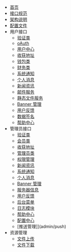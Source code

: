 - [首页](/)
- [接口规范](/specification)
- [架构说明](/architecture)
- [配置文件](/config)
- 用户接口
  - [验证类](user/auth)
  - [oAuth](user/oauth)
  - [用户中心](user/user)
  - [收获地址](user/address)
  - [钱包类](user/wallet)
  - [财务类](user/finance)
  - [系统通知](user/notification)
  - [个人消息](user/message)
  - [新闻资讯](user/news)
  - [邮件服务](user/email)
  - [静态文件服务](user/static)
  - [Banner 管理](user/banner)
  - [用户反馈](user/report)
  - [数据签名](user/signature)
  - [帮助中心](user/help)
- 管理员接口
  - [验证类](admin/auth)
  - [会员类](admin/user)
  - [收获地址](admin/address)
  - [管理员类](admin/admin)
  - [权限管理](admin/rbac)
  - [新闻资讯](admin/news)
  - [系统通知](admin/notification)
  - [个人消息](admin/message)
  - [Banner 管理](admin/banner)
  - [服务器信息](admin/system)
  - [用户反馈](admin/report)
  - [后台菜单](admin/menu)
  - [日志模块](admin/log)
  - [帮助中心](admin/help)
  - [配置中心](admin/config)
  - [推送管理]](admin/push)
- 资源管理
  - [文件上传](resource/upload)
  - [文件下载](resource/download)

